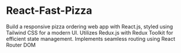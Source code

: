# React-Fast-Pizza
 Build a responsive pizza ordering web app with React.js, styled using Tailwind CSS for a modern UI. Utilizes Redux.js with Redux Toolkit for efficient state management. Implements seamless routing using React Router DOM
